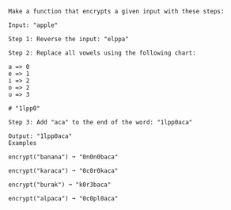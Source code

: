     Make a function that encrypts a given input with these steps:

    Input: "apple"

    Step 1: Reverse the input: "elppa"

    Step 2: Replace all vowels using the following chart:

    a => 0
    e => 1
    i => 2
    o => 2
    u => 3

    # "1lpp0"

    Step 3: Add "aca" to the end of the word: "1lpp0aca"

    Output: "1lpp0aca"
    Examples

    encrypt("banana") ➞ "0n0n0baca"

    encrypt("karaca") ➞ "0c0r0kaca"

    encrypt("burak") ➞ "k0r3baca"

    encrypt("alpaca") ➞ "0c0pl0aca"